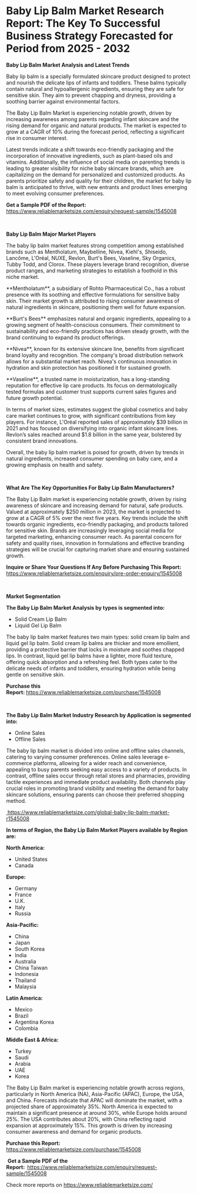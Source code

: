 <p><h1>Baby Lip Balm Market Research Report: The Key To Successful Business Strategy Forecasted for Period from 2025 - 2032</h1></p><p><strong>Baby Lip Balm Market Analysis and Latest Trends</strong></p>
<p><p>Baby lip balm is a specially formulated skincare product designed to protect and nourish the delicate lips of infants and toddlers. These balms typically contain natural and hypoallergenic ingredients, ensuring they are safe for sensitive skin. They aim to prevent chapping and dryness, providing a soothing barrier against environmental factors.</p><p>The Baby Lip Balm Market is experiencing notable growth, driven by increasing awareness among parents regarding infant skincare and the rising demand for organic and natural products. The market is expected to grow at a CAGR of 10% during the forecast period, reflecting a significant rise in consumer interest. </p><p>Latest trends indicate a shift towards eco-friendly packaging and the incorporation of innovative ingredients, such as plant-based oils and vitamins. Additionally, the influence of social media on parenting trends is leading to greater visibility for niche baby skincare brands, which are capitalizing on the demand for personalized and customized products. As parents prioritize safety and quality for their children, the market for baby lip balm is anticipated to thrive, with new entrants and product lines emerging to meet evolving consumer preferences.</p></p>
<p><strong>Get a Sample PDF of the Report:&nbsp;</strong> <a href="https://www.reliablemarketsize.com/enquiry/request-sample/1545008?utm_campaign=2200&utm_medium=2&utm_source=Github&utm_content=ia&utm_term=09022025&utm_id=baby-lip-balm">https://www.reliablemarketsize.com/enquiry/request-sample/1545008</a></p>
<p>&nbsp;</p>
<p><strong>Baby Lip Balm Major Market Players</strong></p>
<p><p>The baby lip balm market features strong competition among established brands such as Mentholatum, Maybelline, Nivea, Kiehl's, Shiseido, Lancôme, L'Oréal, NUXE, Revlon, Burt's Bees, Vaseline, Sky Organics, Tubby Todd, and Clorox. These players leverage brand recognition, diverse product ranges, and marketing strategies to establish a foothold in this niche market.</p><p>**Mentholatum**, a subsidiary of Rohto Pharmaceutical Co., has a robust presence with its soothing and effective formulations for sensitive baby skin. Their market growth is attributed to rising consumer awareness of natural ingredients in skincare, positioning them well for future expansion.</p><p>**Burt's Bees** emphasizes natural and organic ingredients, appealing to a growing segment of health-conscious consumers. Their commitment to sustainability and eco-friendly practices has driven steady growth, with the brand continuing to expand its product offerings.</p><p>**Nivea**, known for its extensive skincare line, benefits from significant brand loyalty and recognition. The company's broad distribution network allows for a substantial market reach. Nivea's continuous innovation in hydration and skin protection has positioned it for sustained growth.</p><p>**Vaseline**, a trusted name in moisturization, has a long-standing reputation for effective lip care products. Its focus on dermatologically tested formulas and customer trust supports current sales figures and future growth potential.</p><p>In terms of market sizes, estimates suggest the global cosmetics and baby care market continues to grow, with significant contributions from key players. For instance, L'Oréal reported sales of approximately $39 billion in 2021 and has focused on diversifying into organic infant skincare lines. Revlon’s sales reached around $1.8 billion in the same year, bolstered by consistent brand innovations.</p><p>Overall, the baby lip balm market is poised for growth, driven by trends in natural ingredients, increased consumer spending on baby care, and a growing emphasis on health and safety.</p></p>
<p>&nbsp;</p>
<p><strong>What Are The Key Opportunities For Baby Lip Balm Manufacturers?</strong></p>
<p><p>The Baby Lip Balm market is experiencing notable growth, driven by rising awareness of skincare and increasing demand for natural, safe products. Valued at approximately $250 million in 2023, the market is projected to grow at a CAGR of 5% over the next five years. Key trends include the shift towards organic ingredients, eco-friendly packaging, and products tailored for sensitive skin. Brands are increasingly leveraging social media for targeted marketing, enhancing consumer reach. As parental concern for safety and quality rises, innovation in formulations and effective branding strategies will be crucial for capturing market share and ensuring sustained growth.</p></p>
<p><strong>Inquire or Share Your Questions If Any Before Purchasing This Report:</strong> <a href="https://www.reliablemarketsize.com/enquiry/pre-order-enquiry/1545008?utm_campaign=2200&utm_medium=2&utm_source=Github&utm_content=ia&utm_term=09022025&utm_id=baby-lip-balm">https://www.reliablemarketsize.com/enquiry/pre-order-enquiry/1545008</a></p>
<p>&nbsp;</p>
<p><strong>Market Segmentation</strong></p>
<p><strong>The Baby Lip Balm Market Analysis by types is segmented into:</strong></p>
<p><ul><li>Solid Cream Lip Balm</li><li>Liquid Gel Lip Balm</li></ul></p>
<p><p>The baby lip balm market features two main types: solid cream lip balm and liquid gel lip balm. Solid cream lip balms are thicker and more emollient, providing a protective barrier that locks in moisture and soothes chapped lips. In contrast, liquid gel lip balms have a lighter, more fluid texture, offering quick absorption and a refreshing feel. Both types cater to the delicate needs of infants and toddlers, ensuring hydration while being gentle on sensitive skin.</p></p>
<p><strong>Purchase this Report:&nbsp;</strong><a href="https://www.reliablemarketsize.com/purchase/1545008?utm_campaign=2200&utm_medium=2&utm_source=Github&utm_content=ia&utm_term=09022025&utm_id=baby-lip-balm">https://www.reliablemarketsize.com/purchase/1545008</a></p>
<p>&nbsp;</p>
<p><strong>The Baby Lip Balm Market Industry Research by Application is segmented into:</strong></p>
<p><ul><li>Online Sales</li><li>Offline Sales</li></ul></p>
<p><p>The baby lip balm market is divided into online and offline sales channels, catering to varying consumer preferences. Online sales leverage e-commerce platforms, allowing for a wider reach and convenience, appealing to busy parents seeking easy access to a variety of products. In contrast, offline sales occur through retail stores and pharmacies, providing tactile experiences and immediate product availability. Both channels play crucial roles in promoting brand visibility and meeting the demand for baby skincare solutions, ensuring parents can choose their preferred shopping method.</p></p>
<p><a href="https://www.reliablemarketsize.com/global-baby-lip-balm-market-r1545008?utm_campaign=2200&utm_medium=2&utm_source=Github&utm_content=ia&utm_term=09022025&utm_id=baby-lip-balm">&nbsp;https://www.reliablemarketsize.com/global-baby-lip-balm-market-r1545008</a></p>
<p><strong>In terms of Region, the Baby Lip Balm Market Players available by Region are:</strong></p>
<p>
    <p> <strong> North America: </strong>
        <ul>
            <li>United States</li>
            <li>Canada</li>
        </ul>
        </p> 
    <p> <strong> Europe: </strong>
        <ul>
            <li>Germany</li>
            <li>France</li>
            <li>U.K.</li>
            <li>Italy</li>
            <li>Russia</li>
        </ul>
        </p> 
    <p> <strong> Asia-Pacific: </strong>
        <ul>
            <li>China</li>
            <li>Japan</li>
            <li>South Korea</li>
            <li>India</li>
            <li>Australia</li>
            <li>China Taiwan</li>
            <li>Indonesia</li>
            <li>Thailand</li>
            <li>Malaysia</li>
        </ul>
        </p> 
    <p> <strong> Latin America: </strong>
        <ul>
            <li>Mexico</li>
            <li>Brazil</li>
            <li>Argentina Korea</li>
            <li>Colombia</li>
        </ul>
        </p> 
    <p> <strong> Middle East & Africa: </strong>
        <ul>
            <li>Turkey</li>
            <li>Saudi</li>
            <li>Arabia</li>
            <li>UAE</li>
            <li>Korea</li>
        </ul>
    </p>
    </p>
<p><p>The Baby Lip Balm market is experiencing notable growth across regions, particularly in North America (NA), Asia-Pacific (APAC), Europe, the USA, and China. Forecasts indicate that APAC will dominate the market, with a projected share of approximately 35%. North America is expected to maintain a significant presence at around 30%, while Europe holds around 25%. The USA contributes about 20%, with China reflecting rapid expansion at approximately 15%. This growth is driven by increasing consumer awareness and demand for organic products.</p></p>
<p><strong>Purchase this Report: </strong><a href="https://www.reliablemarketsize.com/purchase/1545008?utm_campaign=2200&utm_medium=2&utm_source=Github&utm_content=ia&utm_term=09022025&utm_id=baby-lip-balm">https://www.reliablemarketsize.com/purchase/1545008</a></p>
<p>&nbsp;<strong>Get a Sample PDF of the Report:&nbsp;&nbsp;</strong><a href="https://www.reliablemarketsize.com/enquiry/request-sample/1545008?utm_campaign=2200&utm_medium=2&utm_source=Github&utm_content=ia&utm_term=09022025&utm_id=baby-lip-balm">https://www.reliablemarketsize.com/enquiry/request-sample/1545008</a></p>
<p><strong></strong></p>
<p>Check more reports on <a href="https://www.reliablemarketsize.com/?utm_campaign=2200&utm_medium=2&utm_source=Github&utm_content=ia&utm_term=09022025&utm_id=baby-lip-balm">https://www.reliablemarketsize.com/</a></p>